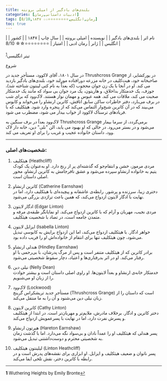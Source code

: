```yaml
---
title: بلندی‌های بادگیر از امیلی برونته
categories: [ادبیات داستانی,رمان]
tags: [رمان,انگلیس,⭐⭐⭐⭐⭐⭐⭐⭐☆☆ 8/10,۱۸۴۷]
toc: true
---
```


| نام اثر | بلندی‌های بادگیر |
| نویسنده | امیلی برونته |
| سال چاپ | ۱۸۴۷ |
| کشور | انگلیس |
| ژانر | رمان ادبی |
| امتیاز | ⭐⭐⭐⭐⭐⭐⭐⭐☆☆ 8/10 |

تیتر انگلیسی<sup id="a1">[1](#f1)</sup>

شروع

در سال ۱۸۰۱، آقای لاکوود، مستأجر جدید در Thrushcross Grange در یورکشایر، از صاحبخانه خود، هیت‌کلیف در خانه مزرعه دورافتاده مورلند خود، بلندی‌های بادگیر بازدید می کند. او در آنجا با یک زن جوان محجوب (که بعداً به نام کتی لینتون شناخته شد)، جوزف، یک خدمتکار بداخلاق، و هاریتون، یک مرد جوان بی سواد که مانند یک خدمتکار صحبت می کند، ملاقات می کند. همه عبوس و مهمان نواز هستند. لاک‌وود که برای شب در برف می‌بارد، دفتر خاطرات ساکن سابق اتاقش، کاترین ارنشاو را می‌خواند و کابوس می‌بیند که در آن کاترین شبح‌وار التماس می‌کند که از پنجره وارد شود. هیثکلیف که با فریادهای ترسناک لاکوود از خواب بیدار می شود، مضطرب می شود.

لاک‌وود بعداً در برف سنگین به Thrushcross Grange برمی‌گردد، از سرما بیمار می‌شود و در بستر می‌رود. در حالی که او بهبود می یابد، الن "نلی" دین، خانه دار لاک وود، داستان خانواده عجیب و غریب را برای او تعریف می کند.

---

### شخصیت‌های اصلی:

1. هیثکلیف (Heathcliff)  
   مردی مرموز، خشن و انتقام‌جو که گذشته‌ای پر از رنج دارد. او به‌عنوان یک کودک یتیم به خانواده ارنشاو سپرده می‌شود و عشق نافرجامش به کاترین ارنشاو، محور اصلی داستان است.

2. کاترین ارنشاو (Catherine Earnshaw)  
   دختری زیبا، سرزنده و پرشور. رابطه‌ی عاشقانه و پیچیده‌ای با هیثکلیف دارد، اما در نهایت با ادگار لایتون ازدواج می‌کند، که همین باعث تراژدی بزرگی می‌شود.

3. ادگار لایتون (Edgar Linton)  
   مردی نجیب، مهربان و آرام که با کاترین ازدواج می‌کند. او نمایانگر طبقه‌ی مرفه و متمدن جامعه است، در تضاد با شخصیت هیثکلیف.

4. ایزابل لایتون (Isabella Linton)  
   خواهر ادگار. با هیثکلیف ازدواج می‌کند، اما این ازدواج برایش به کابوسی تبدیل می‌شود، چون هیثکلیف تنها برای انتقام از خانواده‌اش او را فریب داده بود.

5. هندلی ارنشاو (Hindley Earnshaw)  
   برادر کاترین که از هیثکلیف متنفر است و پس از مرگ پدرشان، با بی‌رحمی با او رفتار می‌کند. او در اثر بدرفتاری‌ها و اعتیاد، دچار سقوط شخصیتی می‌شود.

6. نیلی دین (Nelly Dean)  
   خدمتکار خانه‌ی ارنشاو و بعداً لایتون‌ها. او راوی اصلی داستان است و بیشتر حوادث را از زبان او می‌شنویم.

7. لاک‌وود (Lockwood)  
   مستأجر جدید تریشکراس گرینج (Thrushcross Grange) است که داستان را از زبان نیلی دین می‌شنود و آن را به ما منتقل می‌کند.


8. کاترین لایتون (Cathy Linton)  
   دختر کاترین و ادگار. برخلاف مادرش، ملایم‌تر و مهربان‌تر است. در ابتدا از هیثکلیف و پسرش نفرت دارد، اما در نهایت با پسرعمویش ازدواج می‌کند.

9. هیرتون ارنشاو (Hareton Earnshaw)  
   پسر هندلی که هیثکلیف او را عمداً نادان و بی‌سواد نگه می‌دارد. اما با گذشت زمان به شخصیتی محترم و دوست‌داشتنی تبدیل می‌شود.

10. لیلینتون هیثکلیف (Linton Heathcliff)  
   پسر ناتوان و ضعیف هیثکلیف و ایزابل. او ابزاری برای نقشه‌های پدرش است و در رابطه با کاترین دختر، نقش تلخی ایفا می‌کند.

---

<b id="f1">1</b> <span class="footnote">Wuthering Heights by Emily Bronte</span>[↩](#a1)
